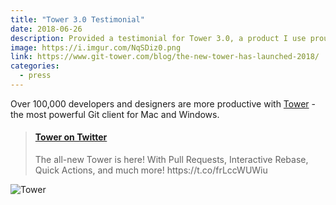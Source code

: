 ```yaml
---
title: "Tower 3.0 Testimonial"
date: 2018-06-26
description: Provided a testimonial for Tower 3.0, a product I use proudly.
image: https://i.imgur.com/NqSDiz0.png
link: https://www.git-tower.com/blog/the-new-tower-has-launched-2018/
categories:
  - press
---
```


Over 100,000 developers and designers are more productive with [Tower](https://www.git-tower.com/mac) - the most powerful Git client for Mac and Windows.

<blockquote class="embedly-card" data-card-controls="0"><h4><a href="https://twitter.com/gittower/status/1011653457168797697">Tower on Twitter</a></h4><p>The all-new Tower is here! With Pull Requests, Interactive Rebase, Quick Actions, and much more! https://t.co/frLccWUWiu</p></blockquote>
<script async src="//cdn.embedly.com/widgets/platform.js" charset="UTF-8"></script>

![Tower](https://i.imgur.com/JjqFQAc.png)
